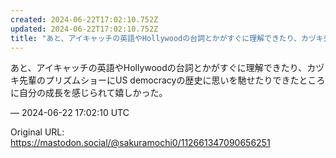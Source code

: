 ```yaml
---
created: 2024-06-22T17:02:10.752Z
updated: 2024-06-22T17:02:10.752Z
title: "あと、アイキャッチの英語やHollywoodの台詞とかがすぐに理解できたり、カヅキ先輩のプリズムショーにUS democracyの歴史に思いを馳せたりできたとこ[...]"
---
```


<p>あと、アイキャッチの英語やHollywoodの台詞とかがすぐに理解できたり、カヅキ先輩のプリズムショーにUS democracyの歴史に思いを馳せたりできたところに自分の成長を感じられて嬉しかった。</p>

&mdash; 2024-06-22 17:02:10 UTC

Original URL: https://mastodon.social/@sakuramochi0/112661347090656251
